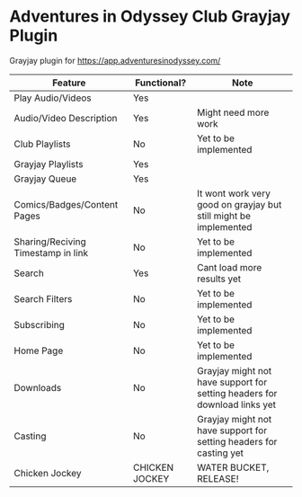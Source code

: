 # Adventures in Odyssey Club Grayjay Plugin
Grayjay plugin for https://app.adventuresinodyssey.com/

| Feature                             | Functional? | Note                              |
|-------------------------------------|-------------|-----------------------------------|
| Play Audio/Videos                   | Yes         |                                   |
| Audio/Video Description | Yes         | Might need more work             |
|  Club Playlists | No          | Yet to be implemented             |
|  Grayjay Playlists | Yes          |   |
|  Grayjay Queue | Yes          |   |
| Comics/Badges/Content Pages         | No          | It wont work very good on grayjay but still might be implemented |
|  Sharing/Reciving Timestamp in link | No          | Yet to be implemented             |
|  Search | Yes          | Cant load more results yet             |
|  Search Filters | No          | Yet to be implemented             |
|  Subscribing | No          | Yet to be implemented             |
|  Home Page | No          | Yet to be implemented             |
|  Downloads | No          | Grayjay might not have support for setting headers for download links yet            |
|  Casting | No          | Grayjay might not have support for setting headers for casting yet             |
|  Chicken Jockey | CHICKEN JOCKEY          | WATER BUCKET, RELEASE!  |

